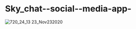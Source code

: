 # Sky_chat--social--media-app-

![720_24_13 23_Nov232020](https://user-images.githubusercontent.com/44582949/99982866-4f7fed80-2dd5-11eb-91d3-0b01ea4eae50.gif)
